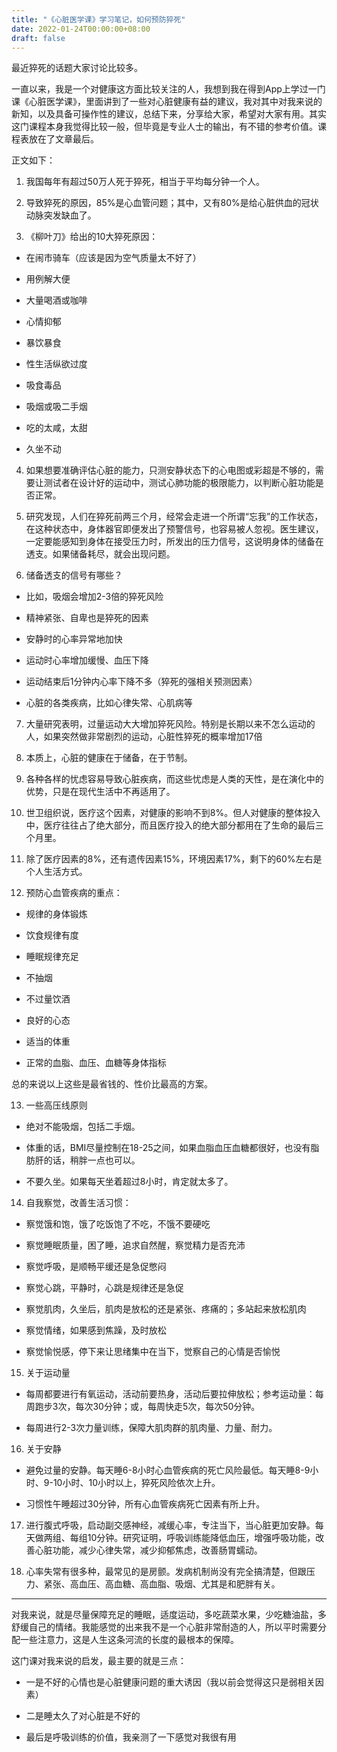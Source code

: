 ```yaml
---
title: "《心脏医学课》学习笔记，如何预防猝死"
date: 2022-01-24T00:00:00+08:00
draft: false
---
```


最近猝死的话题大家讨论比较多。

一直以来，我是一个对健康这方面比较关注的人，我想到我在得到App上学过一门课《心脏医学课》，里面讲到了一些对心脏健康有益的建议，我对其中对我来说的新知，以及具备可操作性的建议，总结下来，分享给大家，希望对大家有用。其实这门课程本身我觉得比较一般，但毕竟是专业人士的输出，有不错的参考价值。课程表放在了文章最后。

正文如下：

1. 我国每年有超过50万人死于猝死，相当于平均每分钟一个人。

2. 导致猝死的原因，85%是心血管问题；其中，又有80%是给心脏供血的冠状动脉突发缺血了。

3. 《柳叶刀》给出的10大猝死原因：

- 在闹市骑车（应该是因为空气质量太不好了）

- 用例解大便

- 大量喝酒或咖啡

- 心情抑郁

- 暴饮暴食

- 性生活纵欲过度

- 吸食毒品

- 吸烟或吸二手烟

- 吃的太咸，太甜

- 久坐不动

4. 如果想要准确评估心脏的能力，只测安静状态下的心电图或彩超是不够的，需要让测试者在设计好的运动中，测试心肺功能的极限能力，以判断心脏功能是否正常。

5. 研究发现，人们在猝死前两三个月，经常会走进一个所谓“忘我”的工作状态，在这种状态中，身体器官即便发出了预警信号，也容易被人忽视。医生建议，一定要能感知到身体在接受压力时，所发出的压力信号，这说明身体的储备在透支。如果储备耗尽，就会出现问题。

6. 储备透支的信号有哪些？

- 比如，吸烟会增加2-3倍的猝死风险

- 精神紧张、自卑也是猝死的因素

- 安静时的心率异常地加快

- 运动时心率增加缓慢、血压下降

- 运动结束后1分钟内心率下降不多（猝死的强相关预测因素）

- 心脏的各类疾病，比如心律失常、心肌病等

7. 大量研究表明，过量运动大大增加猝死风险。特别是长期以来不怎么运动的人，如果突然做非常剧烈的运动，心脏性猝死的概率增加17倍

8. 本质上，心脏的健康在于储备，在于节制。

9. 各种各样的忧虑容易导致心脏疾病，而这些忧虑是人类的天性，是在演化中的优势，只是在现代生活中不再适用了。

10. 世卫组织说，医疗这个因素，对健康的影响不到8%。但人对健康的整体投入中，医疗往往占了绝大部分，而且医疗投入的绝大部分都用在了生命的最后三个月里。

11. 除了医疗因素的8%，还有遗传因素15%，环境因素17%，剩下的60%左右是个人生活方式。

12. 预防心血管疾病的重点：

- 规律的身体锻炼

- 饮食规律有度

- 睡眠规律充足

- 不抽烟

- 不过量饮酒

- 良好的心态

- 适当的体重

- 正常的血脂、血压、血糖等身体指标

总的来说以上这些是最省钱的、性价比最高的方案。

13. 一些高压线原则

- 绝对不能吸烟，包括二手烟。

- 体重的话，BMI尽量控制在18-25之间，如果血脂血压血糖都很好，也没有脂肪肝的话，稍胖一点也可以。

- 不要久坐。如果每天坐着超过8小时，肯定就太多了。

14. 自我察觉，改善生活习惯：

- 察觉饿和饱，饿了吃饭饱了不吃，不饿不要硬吃

- 察觉睡眠质量，困了睡，追求自然醒，察觉精力是否充沛

- 察觉呼吸，是顺畅平缓还是急促憋闷

- 察觉心跳，平静时，心跳是规律还是急促

- 察觉肌肉，久坐后，肌肉是放松的还是紧张、疼痛的；多站起来放松肌肉

- 察觉情绪，如果感到焦躁，及时放松

- 察觉愉悦感，停下来让思绪集中在当下，觉察自己的心情是否愉悦

15. 关于运动量

- 每周都要进行有氧运动，活动前要热身，活动后要拉伸放松；参考运动量：每周跑步3次，每次30分钟；或，每周快走5次，每次50分钟。

- 每周进行2-3次力量训练，保障大肌肉群的肌肉量、力量、耐力。

16. 关于安静

- 避免过量的安静。每天睡6-8小时心血管疾病的死亡风险最低。每天睡8-9小时、9-10小时、10小时以上，猝死风险依次上升。

- 习惯性午睡超过30分钟，所有心血管疾病死亡因素有所上升。

17. 进行腹式呼吸，启动副交感神经，减缓心率，专注当下，当心脏更加安静。每天做两组、每组10分钟。研究证明，呼吸训练能降低血压，增强呼吸功能，改善心脏功能，减少心律失常，减少抑郁焦虑，改善肠胃蠕动。

18. 心率失常有很多种，最常见的是房颤。发病机制尚没有完全搞清楚，但跟压力、紧张、高血压、高血糖、高血脂、吸烟、尤其是和肥胖有关。

---

对我来说，就是尽量保障充足的睡眠，适度运动，多吃蔬菜水果，少吃糖油盐，多舒缓自己的情绪。我能感觉的出来我不是一个心脏非常耐造的人，所以平时需要分配一些注意力，这是人生这条河流的长度的最根本的保障。

这门课对我来说的启发，最主要的就是三点：

- 一是不好的心情也是心脏健康问题的重大诱因（我以前会觉得这只是弱相关因素）

- 二是睡太久了对心脏是不好的

- 最后是呼吸训练的价值，我亲测了一下感觉对我很有用